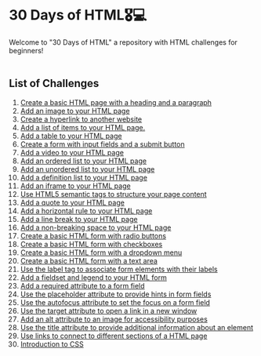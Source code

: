 # 30 Days of HTML🎖️💻

Welcome to "30 Days of HTML" a repository with HTML challenges for beginners!
<br><br>

## List of Challenges

<ol>
  <li>
  <a href="https://github.com/codeskills-dev/30-days-of-html/tree/main/01%20-%20Basic%20HTML%20Page">
    Create a basic HTML page with a heading and a paragraph
  </a>
  </li>
  <li>
  <a href="https://github.com/codeskills-dev/30-days-of-html/tree/main/02%20-%20Add%20an%20Image%20to%20your%20HTML%20Page">
    Add an image to your HTML page
  </a>
  </li>
  <li>
  <a href="https://github.com/codeskills-dev/30-days-of-html/tree/main/03%20-%20Create%20a%20hyperlink%20to%20another%20website">
    Create a hyperlink to another website
  </a>
  </li>
  <li>
  <a href="https://github.com/codeskills-dev/30-days-of-html/tree/main/04%20-%20Add%20a%20list%20of%20items%20to%20your%20HTML%20page">
  Add a list of items to your HTML page.
  </a>
  </li>

  <li>
  <a href="https://github.com/codeskills-dev/30-days-of-html/tree/main/05%20-%20Add%20a%20table%20to%20your%20HTML%20page">
  Add a table to your HTML page
  </a>
  </li>
  <li>
  <a href="https://github.com/codeskills-dev/30-days-of-html/tree/main/06%20-%20Create%20a%20HTML%20form">
  Create a form with input fields and a submit button
  </a>
  </li>
  <li>
  <a href="https://github.com/codeskills-dev/30-days-of-html/tree/main/07%20-%20Add%20a%20video%20to%20your%20HTML%20Page">
  Add a video to your HTML page
  </a>
  </li>
  <li>
  <a href="https://github.com/codeskills-dev/30-days-of-html/tree/main/08%20-%20Add%20an%20ordered%20list%20to%20your%20HTML%20Page">
  Add an ordered list to your HTML page
  </a>
  </li>
  <li>
  <a href="https://github.com/codeskills-dev/30-days-of-html/tree/main/09%20-%20Add%20an%20unordered%20list%20to%20your%20HTML%20page">
  Add an unordered list to your HTML page
  </a>
  </li>
  <li>
  <a href="https://github.com/codeskills-dev/30-days-of-html/tree/main/10%20-%20Add%20a%20definition%20list%20to%20your%20HTML%20Page">
  Add a definition list to your HTML page
  </a>
  </li>
  <li>
  <a href="https://github.com/codeskills-dev/30-days-of-html/tree/main/11%20-%20Add%20an%20iframe%20to%20your%20HTML%20Page">
  Add an iframe to your HTML page
  </a>
  </li>
  <li>
  <a href="https://github.com/codeskills-dev/30-days-of-html/tree/main/12%20-%20Use%20HTML5%20Sematic%20tags%20for%20page%20structure">
  Use HTML5 semantic tags to structure your page content
  </a>
  </li>
  <li>
  <a href="https://github.com/codeskills-dev/30-days-of-html/tree/main/13%20-%20Add%20a%20quote%20to%20your%20HTML%20Page">
  Add a quote to your HTML page
  </a>
  </li>
  <li>
  <a href="https://github.com/codeskills-dev/30-days-of-html/tree/main/14%20-%20Add%20a%20horizontal%20rule%20to%20your%20HTML%20Page">
  Add a horizontal rule to your HTML page
  </a>
  </li>
  <li>
  <a href="https://github.com/codeskills-dev/30-days-of-html/tree/main/15%20-%20Add%20a%20line%20break%20to%20your%20HTML%20Page">
  Add a line break to your HTML page
  </a>
  </li>
  <li>
  <a href="https://github.com/codeskills-dev/30-days-of-html/tree/main/16%20-%20Add%20a%20non-breaking%20space%20to%20your%20HTML%20Page">
  Add a non-breaking space to your HTML page
  </a>
  </li>
  <li>
  <a href="https://github.com/codeskills-dev/30-days-of-html/tree/main/17%20-%20Create%20a%20basic%20HTML%20form%20with%20radio%20buttons">
  Create a basic HTML form with radio buttons
  </a>
  </li>
  <li>
  <a href="https://github.com/codeskills-dev/30-days-of-html/tree/main/18%20-%20Create%20a%20basic%20HTML%20form%20with%20checkboxes">
  Create a basic HTML form with checkboxes
  </a>
  </li>
  <li>
  <a href="https://github.com/codeskills-dev/30-days-of-html/tree/main/19%20-%20Create%20a%20basic%20HTML%20form%20with%20a%20dropdown%20menu">
  Create a basic HTML form with a dropdown menu
  </a>
  </li>
  <li>
  <a href="https://github.com/codeskills-dev/30-days-of-html/tree/main/20%20-%20Create%20a%20basic%20HTML%20form%20with%20a%20text%20area">
  Create a basic HTML form with a text area
  </a>
  </li>
  <li>
  <a href="https://github.com/codeskills-dev/30-days-of-html/tree/main/21%20-%20Use%20label%20tags%20to%20associate%20form%20elements%20ot%20their%20labels">
  Use the label tag to associate form elements with their labels
  </a>
  </li>
  <li>
  <a href="https://github.com/codeskills-dev/30-days-of-html/tree/main/22%20-%20Add%20a%20fieldset%20and%20legend%20to%20your%20HTML%20form">
  Add a fieldset and legend to your HTML form
  </a>
  </li>
  <li>
  <a href="https://github.com/codeskills-dev/30-days-of-html/tree/main/23%20-%20Add%20a%20required%20attribute%20to%20your%20form%20field">
  Add a required attribute to a form field
  </a>
  </li>
  <li>
  <a href="https://github.com/codeskills-dev/30-days-of-html/tree/main/24%20-%20Use%20placeholder%20attribute%20in%20your%20form">
  Use the placeholder attribute to provide hints in form fields
  </a>
  </li>
  <li>
  <a href="https://github.com/codeskills-dev/30-days-of-html/tree/main/25%20-%20Use%20autofocus%20attribute%20to%20set%20focus%20on%20form%20fields">
  Use the autofocus attribute to set the focus on a form field
  </a>
  </li>
  <li>
  <a href="https://github.com/codeskills-dev/30-days-of-html/tree/main/26%20-%20Use%20target%20attribute%20to%20open%20link%20in%20new%20tab">
  Use the target attribute to open a link in a new window
  </a>
  </li>
  <li>
  <a href="https://github.com/codeskills-dev/30-days-of-html/tree/main/27%20-%20Add%20an%20alt%20attribute%20to%20an%20image%20for%20accessibilty%20purposes">
  Add an alt attribute to an image for accessibility purposes
  </a>
  </li>
  <li>
  <a href="https://github.com/codeskills-dev/30-days-of-html/tree/main/28%20-%20Use%20the%20title%20attribute%20to%20provide%20additional%20information%20about%20an%20element">
  Use the title attribute to provide additional information about an element
  </a>
  </li>
  <li>
  <a href="https://github.com/codeskills-dev/30-days-of-html/tree/main/29%20-%20Use%20links%20to%20connect%20to%20different%20sections%20of%20a%20HTML%20page">
  Use links to connect to different sections of a HTML page
  </a>
  </li>
  <li>
  <a href="https://github.com/codeskills-dev/30-days-of-html/tree/main/30%20-%20Introduction%20to%20CSS">
  Introduction to CSS
  </a>
  </li>

</ol>


